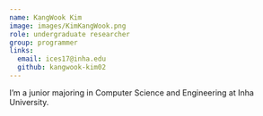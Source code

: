 ```yaml
---
name: KangWook Kim
image: images/KimKangWook.png
role: undergraduate researcher
group: programmer
links:
  email: ices17@inha.edu
  github: kangwook-kim02
---
```


I’m a junior majoring in Computer Science and Engineering at Inha University.